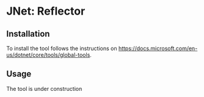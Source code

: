 # JNet: Reflector

## Installation

To install the tool follows the instructions on https://docs.microsoft.com/en-us/dotnet/core/tools/global-tools.

## Usage

The tool is under construction